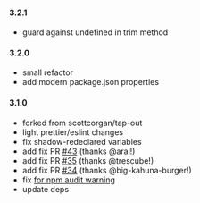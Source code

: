 <!--
#### [unreleased]

-->

#### 3.2.1

- guard against undefined in trim method

#### 3.2.0

- small refactor
- add modern package.json properties

#### 3.1.0

- forked from scottcorgan/tap-out
- light prettier/eslint changes
- fix shadow-redeclared variables
- add fix PR [#43](https://github.com/scottcorgan/tap-out/pull/43) (thanks @aral!)
- add fix PR [#35](https://github.com/scottcorgan/tap-out/pull/35) (thanks @trescube!)
- add fix PR [#34](https://github.com/scottcorgan/tap-out/pull/34) (thanks @big-kahuna-burger!)
- fix [for npm audit warning](https://github.com/scottcorgan/tap-out/pull/46)
- update deps
